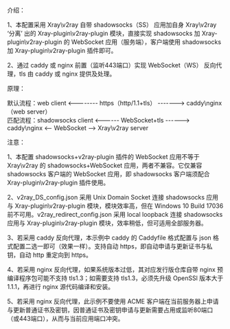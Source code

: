介绍：

1、本配置采用 Xray\v2ray 自带 shadowsocks（SS） 应用加自身 Xray\v2ray ‘分离’ 出的 Xray-plugin\v2ray-plugin 模块，直接实现 shadowsocks 加 Xray-plugin\v2ray-plugin 的 WebSocket 应用（服务端），客户端使用 shadowsocks 加 Xray-plugin\v2ray-plugin 插件即可。

2、通过 caddy 或 nginx 前置（监听443端口）实现 WebSocket（WS） 反向代理，tls 由 caddy 或 nginx 提供及处理。

原理：

默认流程：web client <-------- https（http/1.1+tls） -------> caddy\nginx（web server）  
匹配流程：shadowsocks client <------ WebSocket+tls ------> caddy\nginx <-- WebSocket --> Xray\v2ray server

注意：

1、本配置 shadowsocks+v2ray-plugin 插件的 WebSocket 应用不等于 Xray\v2ray 的 shadowsocks+WebSocket 应用，两者不兼容。它仅兼容 shadowsocks 客户端的 WebSocket 应用，即 shadowsocks 客户端须配合 Xray-plugin\v2ray-plugin 插件使用。

2、v2ray_DS_config.json 采用 Unix Domain Socket 连接 shadowsocks 应用与 Xray-plugin\v2ray-plugin 模块，模块效率高，但在 Windows 10 Build 17036 前不可用。v2ray_redirect_config.json 采用 local loopback 连接 shadowsocks 应用与 Xray-plugin\v2ray-plugin 模块，效率稍低，但可适用全部服务器。

3、若采用 caddy 反向代理，本示例中 caddy 的 Caddyfile 格式配置与 json 格式配置二选一即可（效果一样）。支持自动 https，即自动申请与更新证书与私钥，自动 http 重定向到 https。

4、若采用 nginx 反向代理，如果系统版本过低，其对应发行版仓库自带 nginx 预编译程序包可能不支持 tls1.3；如需要支持 tls1.3，必须先升级 OpenSSl 版本大于 1.1.1，再进行 nginx 源代码编译和安装。

5、若采用 nginx 反向代理，此示例不要使用 ACME 客户端在当前服务器上申请与更新普通证书及密钥，因普通证书及密钥申请与更新需要占用或监听80端口（或443端口），从而与当前应用端口冲突。
